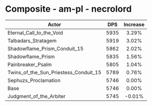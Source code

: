 # Composite - am-pl - necrolord
| Actor | DPS | Increase |
|---|:---:|:---:|
|Eternal_Call_to_the_Void|5935|3.29%|
|Talbadars_Stratagem|5919|3.02%|
|Shadowflame_Prism_Conduit_15|5862|2.02%|
|Shadowflame_Prism|5835|1.56%|
|Painbreaker_Psalm|5805|1.04%|
|Twins_of_the_Sun_Priestess_Conduit_15|5789|0.76%|
|Sephuzs_Proclamation|5746|0.00%|
|Base|5746|0.00%|
|Judgment_of_the_Arbiter|5745|-0.01%|
